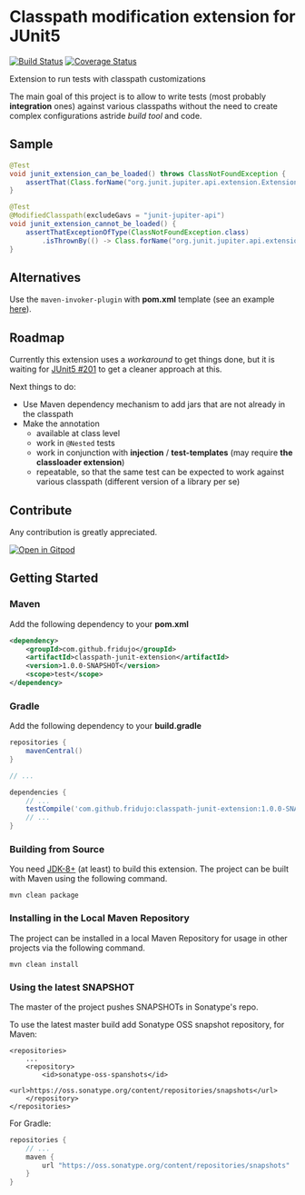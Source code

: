 # Classpath modification extension for JUnit5
[![Build Status](https://travis-ci.com/fridujo/classpath-junit-extension.svg?branch=master)](https://travis-ci.com/fridujo/classpath-junit-extension)
[![Coverage Status](https://codecov.io/gh/fridujo/classpath-junit-extension/branch/master/graph/badge.svg)](https://codecov.io/gh/fridujo/classpath-junit-extension/)

Extension to run tests with classpath customizations

The main goal of this project is to allow to write tests (most probably **integration** ones) against various classpaths
without the need to create complex configurations astride _build tool_ and code.

## Sample

```java
@Test
void junit_extension_can_be_loaded() throws ClassNotFoundException {
    assertThat(Class.forName("org.junit.jupiter.api.extension.Extension")).isExactlyInstanceOf(Class.class);
}

@Test
@ModifiedClasspath(excludeGavs = "junit-jupiter-api")
void junit_extension_cannot_be_loaded() {
    assertThatExceptionOfType(ClassNotFoundException.class)
        .isThrownBy(() -> Class.forName("org.junit.jupiter.api.extension.Extension"));
}
```

## Alternatives
Use the `maven-invoker-plugin` with **pom.xml** template (see an example [here](https://github.com/fridujo/rabbitmq-mock/blob/78cd20380ea46089193dfbf5e29efd55798343ee/pom.xml#L163)).

## Roadmap
Currently this extension uses a _workaround_ to get things done, but it is waiting for [JUnit5 #201](https://github.com/junit-team/junit5/issues/201) to get a cleaner approach at this.

Next things to do:
* Use Maven dependency mechanism to add jars that are not already in the classpath
* Make the annotation
  * available at class level
  * work in `@Nested` tests
  * work in conjunction with **injection** / **test-templates** (may require **the classloader extension**)
  * repeatable, so that the same test can be expected to work against various classpath (different version of a library per se)

## Contribute
Any contribution is greatly appreciated.

[![Open in Gitpod](https://gitpod.io/button/open-in-gitpod.svg)](https://gitpod.io/#github.com/fridujo/classpath-junit-extension.git)

## Getting Started

### Maven
Add the following dependency to your **pom.xml**
```xml
<dependency>
    <groupId>com.github.fridujo</groupId>
    <artifactId>classpath-junit-extension</artifactId>
    <version>1.0.0-SNAPSHOT</version>
    <scope>test</scope>
</dependency>
```

### Gradle
Add the following dependency to your **build.gradle**
```groovy
repositories {
	mavenCentral()
}

// ...

dependencies {
	// ...
	testCompile('com.github.fridujo:classpath-junit-extension:1.0.0-SNAPSHOT')
	// ...
}
```

### Building from Source

You need [JDK-8+](http://jdk.java.net/8/) (at least) to build this extension. The project can be built with Maven using the following command.
```
mvn clean package
```

### Installing in the Local Maven Repository

The project can be installed in a local Maven Repository for usage in other projects via the following command.
```
mvn clean install
```

### Using the latest SNAPSHOT

The master of the project pushes SNAPSHOTs in Sonatype's repo.

To use the latest master build add Sonatype OSS snapshot repository, for Maven:
```
<repositories>
    ...
    <repository>
        <id>sonatype-oss-spanshots</id>
        <url>https://oss.sonatype.org/content/repositories/snapshots</url>
    </repository>
</repositories>
```

For Gradle:
```groovy
repositories {
    // ...
    maven {
        url "https://oss.sonatype.org/content/repositories/snapshots"
    }
}
